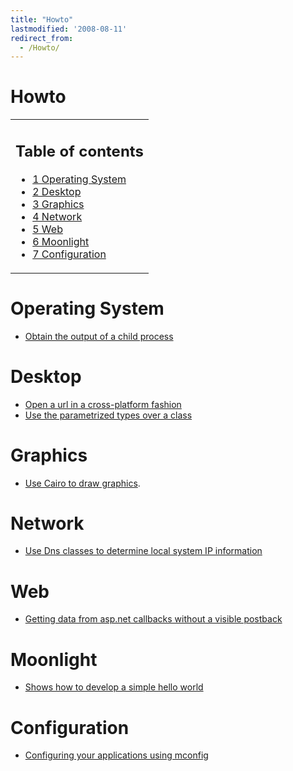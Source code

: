 ```yaml
---
title: "Howto"
lastmodified: '2008-08-11'
redirect_from:
  - /Howto/
---
```


Howto
=====

<table>
<col width="100%" />
<tbody>
<tr class="odd">
<td align="left"><h2>Table of contents</h2>
<ul>
<li><a href="#operating-system">1 Operating System</a></li>
<li><a href="#desktop">2 Desktop</a></li>
<li><a href="#graphics">3 Graphics</a></li>
<li><a href="#network">4 Network</a></li>
<li><a href="#web">5 Web</a></li>
<li><a href="#moonlight">6 Moonlight</a></li>
<li><a href="#configuration">7 Configuration</a></li>
</ul></td>
</tr>
</tbody>
</table>

Operating System
================

-   [Obtain the output of a child process](/Howto_PipeOutput)

Desktop
=======

-   [Open a url in a cross-platform fashion](/Howto_OpenBrowser)
-   [Use the parametrized types over a class](/Howto_Generics)

Graphics
========

-   [Use Cairo to draw graphics](/Mono.Cairo_Cookbook).

Network
=======

-   [Use Dns classes to determine local system IP information](/Howto_IpInfobyDns)

Web
===

-   [Getting data from asp.net callbacks without a visible postback](/Howto_aspnet_Callbacks)

Moonlight
=========

-   [Shows how to develop a simple hello world](/Howto_helloWorld_Moonlight_ff3)

Configuration
=============

-   [Configuring your applications using mconfig](/Howto_Mconfig)


